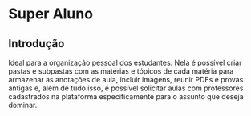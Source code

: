 # Super Aluno

## Introdução

Ideal para a organização pessoal dos estudantes. Nela é possível criar pastas e subpastas com as matérias e tópicos de cada matéria para armazenar as anotações de aula, incluir imagens, reunir PDFs e provas antigas e, além de tudo isso, é possível solicitar aulas com professores cadastrados na plataforma especificamente para o assunto que deseja dominar.

